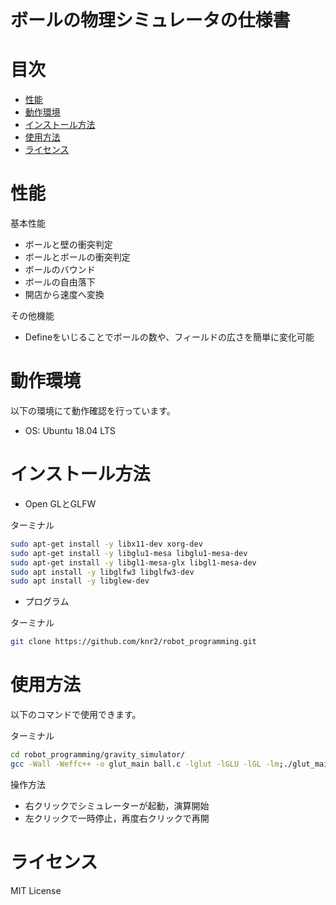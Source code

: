 # ボールの物理シミュレータの仕様書


# 目次

- [性能](#性能)
- [動作環境](#動作環境)
- [インストール方法](#インストール方法)
- [使用方法](#使用方法)
- [ライセンス](#ライセンス)


# 性能

基本性能
- ボールと壁の衝突判定
- ボールとボールの衝突判定
- ボールのバウンド
- ボールの自由落下
- 開店から速度へ変換

その他機能
- Defineをいじることでボールの数や、フィールドの広さを簡単に変化可能


# 動作環境

以下の環境にて動作確認を行っています。

- OS: Ubuntu 18.04 LTS


# インストール方法

- Open GLとGLFW

ターミナル
```sh
sudo apt-get install -y libx11-dev xorg-dev
sudo apt-get install -y libglu1-mesa libglu1-mesa-dev
sudo apt-get install -y libgl1-mesa-glx libgl1-mesa-dev
sudo apt install -y libglfw3 libglfw3-dev
sudo apt install -y libglew-dev
```

- プログラム

ターミナル
```sh
git clone https://github.com/knr2/robot_programming.git
```


# 使用方法

以下のコマンドで使用できます。

ターミナル
```sh
cd robot_programming/gravity_simulator/
gcc -Wall -Weffc++ -o glut_main ball.c -lglut -lGLU -lGL -lm;./glut_main
```

操作方法
- 右クリックでシミュレーターが起動，演算開始
- 左クリックで一時停止，再度右クリックで再開


# ライセンス

MIT License

